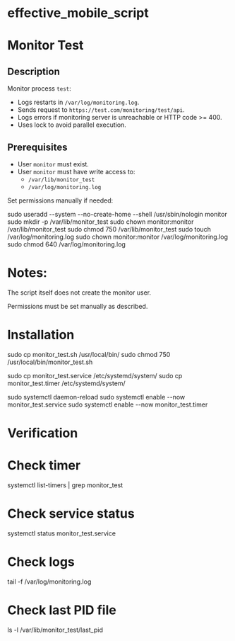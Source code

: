 # effective_mobile_script

# Monitor Test

## Description
Monitor process `test`:

- Logs restarts in `/var/log/monitoring.log`.
- Sends request to `https://test.com/monitoring/test/api`.
- Logs errors if monitoring server is unreachable or HTTP code >= 400.
- Uses lock to avoid parallel execution.

## Prerequisites
- User `monitor` must exist.
- User `monitor` must have write access to:
  - `/var/lib/monitor_test`
  - `/var/log/monitoring.log`

Set permissions manually if needed:


sudo useradd --system --no-create-home --shell /usr/sbin/nologin monitor
sudo mkdir -p /var/lib/monitor_test
sudo chown monitor:monitor /var/lib/monitor_test
sudo chmod 750 /var/lib/monitor_test
sudo touch /var/log/monitoring.log
sudo chown monitor:monitor /var/log/monitoring.log
sudo chmod 640 /var/log/monitoring.log


# Notes:

The script itself does not create the monitor user.

Permissions must be set manually as described.


# Installation
sudo cp monitor_test.sh /usr/local/bin/
sudo chmod 750 /usr/local/bin/monitor_test.sh

sudo cp monitor_test.service /etc/systemd/system/
sudo cp monitor_test.timer /etc/systemd/system/

sudo systemctl daemon-reload
sudo systemctl enable --now monitor_test.service
sudo systemctl enable --now monitor_test.timer

# Verification
# Check timer
systemctl list-timers | grep monitor_test

# Check service status
systemctl status monitor_test.service

# Check logs
tail -f /var/log/monitoring.log

# Check last PID file
ls -l /var/lib/monitor_test/last_pid
